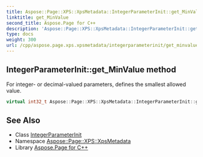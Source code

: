 ```yaml
---
title: Aspose::Page::XPS::XpsMetadata::IntegerParameterInit::get_MinValue method
linktitle: get_MinValue
second_title: Aspose.Page for C++
description: 'Aspose::Page::XPS::XpsMetadata::IntegerParameterInit::get_MinValue method. For integer- or decimal-valued parameters, defines the smallest allowed value in C++.'
type: docs
weight: 300
url: /cpp/aspose.page.xps.xpsmetadata/integerparameterinit/get_minvalue/
---
```

## IntegerParameterInit::get_MinValue method


For integer- or decimal-valued parameters, defines the smallest allowed value.

```cpp
virtual int32_t Aspose::Page::XPS::XpsMetadata::IntegerParameterInit::get_MinValue()
```

## See Also

* Class [IntegerParameterInit](../)
* Namespace [Aspose::Page::XPS::XpsMetadata](../../)
* Library [Aspose.Page for C++](../../../)
